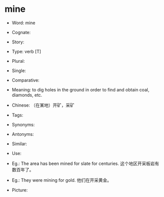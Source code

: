 # mine

- Word: mine
- Cognate: 
- Story: 

- Type: verb [T]
- Plural: 
- Single: 
- Comparative: 
- Meaning: to dig holes in the ground in order to find and obtain coal, diamonds, etc.
- Chinese: （在某地）开矿，采矿
- Tags: 
- Synonyms: 
- Antonyms: 
- Similar: 
- Use: 
- Eg.: The area has been mined for slate for centuries. 这个地区开采板岩有数百年了。
- Eg.: They were mining for gold. 他们在开采黄金。
- Picture: 

